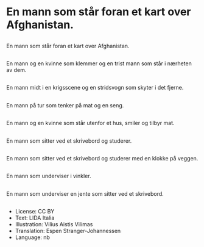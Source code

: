 # En mann som står foran et kart over Afghanistan.

##
En mann som står foran et kart over Afghanistan.

##
En mann og en kvinne som klemmer og en trist mann som står i nærheten av dem.

##
En mann midt i en krigsscene og en stridsvogn som skyter i det fjerne.

##
En mann på tur som tenker på mat og en seng.

##
En mann og en kvinne som står utenfor et hus, smiler og tilbyr mat.

##
En mann som sitter ved et skrivebord og studerer.

##
En mann som sitter ved et skrivebord og studerer med en klokke på veggen.

##
En mann som underviser i vinkler.

##
En mann som underviser en jente som sitter ved et skrivebord.

##
* License: CC BY
* Text: LIDA Italia
* Illustration: Vilius Aistis Vilimas
* Translation: Espen Stranger-Johannessen
* Language: nb
